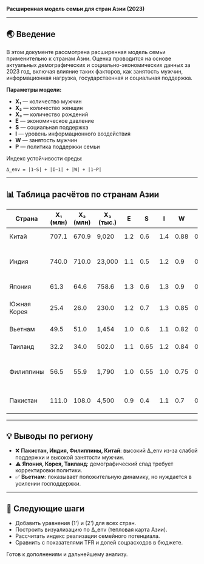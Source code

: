 **Расширенная модель семьи для стран Азии (2023)**

---

## 🌏 Введение

В этом документе рассмотрена расширенная модель семьи применительно к странам Азии. Оценка проводится на основе актуальных демографических и социально-экономических данных за 2023 год, включая влияние таких факторов, как занятость мужчин, информационная нагрузка, государственная и социальная поддержка.

**Параметры модели:**

- **X₁** — количество мужчин
- **X₂** — количество женщин
- **X₃** — количество рождений
- **E** — экономическое давление
- **S** — социальная поддержка
- **I** — уровень информационного воздействия
- **W** — занятость мужчин
- **P** — политика поддержки семьи

Индекс устойчивости среды:

```
Δ_env = |1−S| + |I−1| + |W| + |1−P|
```

---

## 📊 Таблица расчётов по странам Азии

| Страна      | X₁ (млн) | X₂ (млн) | X₃ (тыс.) | E   | S    | I   | W    | P   | Δ\_env | Комментарий                           |
| ----------- | -------- | -------- | --------- | --- | ---- | --- | ---- | --- | ------ | ------------------------------------- |
| Китай       | 707.1    | 670.9    | 9,020     | 1.2 | 0.6  | 1.4 | 0.88 | 0.5 | 2.18   | Старение, перегрузка семьи            |
| Индия       | 740.0    | 710.0    | 23,000    | 1.1 | 0.5  | 1.2 | 0.9  | 0.4 | 2.1    | Высокая рождаемость, слабая поддержка |
| Япония      | 61.3     | 64.6     | 758.6     | 1.3 | 0.6  | 1.3 | 0.9  | 0.6 | 2.0    | Демографический спад                  |
| Южная Корея | 25.4     | 26.0     | 230.0     | 1.2 | 0.7  | 1.3 | 0.85 | 0.6 | 1.95   | Самая низкая рождаемость в регионе    |
| Вьетнам     | 49.5     | 51.0     | 1,454     | 1.0 | 0.6  | 1.1 | 0.82 | 0.5 | 1.88   | Прогресс, но слабая политика          |
| Таиланд     | 32.2     | 34.0     | 502.0     | 1.1 | 0.65 | 1.2 | 0.84 | 0.6 | 1.91   | Снижение рождаемости                  |
| Филиппины   | 56.5     | 55.9     | 1,790     | 1.0 | 0.55 | 1.0 | 0.75 | 0.4 | 2.0    | Высокая рождаемость, слабая поддержка |
| Пакистан    | 111.0    | 108.0    | 4,500     | 0.9 | 0.4  | 1.1 | 0.7  | 0.3 | 2.3    | Молодое население, сильная нагрузка   |

---

## 💡 Выводы по региону

- ❌ **Пакистан, Индия, Филиппины, Китай**: высокий Δ\_env из-за слабой поддержки и высокой занятости мужчин.
- ⚠️ **Япония, Корея, Таиланд**: демографический спад требует корректировки политики.
- ✅ **Вьетнам**: показывает положительную динамику, но нуждается в усилении господдержки.

---

## 📆 Следующие шаги

- Добавить уравнения (1') и (2') для всех стран.
- Построить визуализацию по Δ\_env (тепловая карта Азии).
- Рассчитать индекс реализации семейного потенциала.
- Сравнить с показателями TFR и долей соцрасходов в бюджете.

Готов к дополнениям и дальнейшему анализу.

